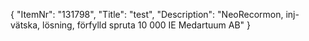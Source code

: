 {
  "ItemNr": "131798",
  "Title": "test",
  "Description": "NeoRecormon, inj-vätska, lösning, förfylld spruta 10 000 IE Medartuum AB"
}